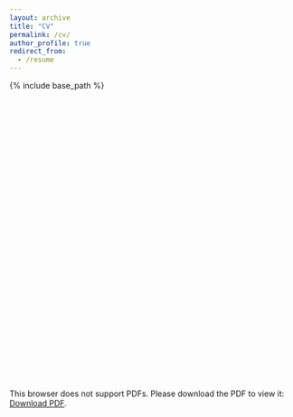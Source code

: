 ```yaml
---
layout: archive
title: "CV"
permalink: /cv/
author_profile: true
redirect_from:
  - /resume
---
```


{% include base_path %}

<object data="/files/CV.pdf" type="application/pdf" width="600" height="500">
    <embed src="/files/CV.pdf" width="600px" height="500px" />
        <p>This browser does not support PDFs. Please download the PDF to view it: 
        <a href="/files/CV.pdf">Download PDF</a>.</p>
    </embed></object>